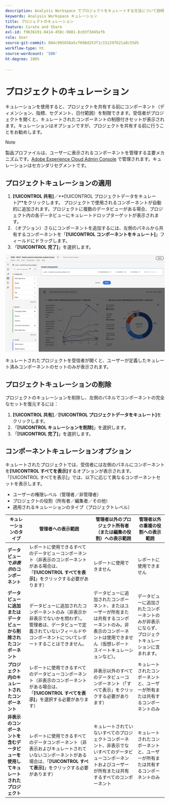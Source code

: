 ```yaml
---
description: Analysis Workspace でプロジェクトをキュレートする方法について説明します。キュレーションは、プロジェクトを共有する前に、コンポーネントへのアクセスを制限するためのものです。
keywords: Analysis Workspace キュレーション
title: プロジェクトのキュレーション
feature: Curate and Share
exl-id: f9636191-8414-458c-9881-8c03f3d45efb
role: User
source-git-commit: 084c995658a5cf698d253f1c15229f621a8c55d5
workflow-type: ht
source-wordcount: '500'
ht-degree: 100%

---
```


# プロジェクトのキュレーション

キュレーションを使用すると、プロジェクトを共有する前にコンポーネント（ディメンション、指標、セグメント、日付範囲）を制限できます。受信者がプロジェクトを開くと、キュレートされたコンポーネントの制限付きセットが表示されます。キュレーションはオプションですが、プロジェクトを共有する前に行うことをお勧めします。

>[!NOTE]
> 製品プロファイルは、ユーザーに表示されるコンポーネントを管理する主要メカニズムです。[Adobe Experience Cloud Admin Console](https://experienceleague.adobe.com/ja/docs/core-services/interface/administration/admin-tool-experience-cloud) で管理されます。キュレーションはセカンダリセグメントです。

## プロジェクトキュレーションの適用

1. **[!UICONTROL 共有]**／**[!UICONTROL プロジェクトデータをキュレート]**をクリックします。
プロジェクトで使用されるコンポーネントが自動的に追加されます。プロジェクトに複数のデータビューがある場合、プロジェクト内の各データビューにキュレートドロップターゲットが表示されます。
1. （オプション）さらにコンポーネントを追加するには、左側のパネルから共有するコンポーネントを「**[!UICONTROL コンポーネントをキュレート]**」フィールドにドラッグします。
1. 「**[!UICONTROL 完了]**」を選択します。

<!--
Curation can also be applied from the [!UICONTROL Share] menu by selecting **[!UICONTROL Curate and Share]**. This option automatically curates the project to the components in use in the project. You can add additional components following the steps above.
-->

![プロジェクトで使用されているコンポーネントを表示するコンポーネントをキュレートウィンドウ。](assets/curation-field.png)

キュレートされたプロジェクトを受信者が開くと、ユーザーが定義したキュレート済みコンポーネントのセットのみが表示されます。


## プロジェクトキュレーションの削除

プロジェクトのキュレーションを削除し、左側のパネルでコンポーネントの完全なセットを復元するには：

1. **[!UICONTROL 共有]**／**[!UICONTROL プロジェクトデータをキュレート]**&#x200B;をクリックします。
1. 「**[!UICONTROL キュレーションを削除]**」を選択します。
1. 「**[!UICONTROL 完了]**」を選択します。

## コンポーネントキュレーションオプション

キュレートされたプロジェクトでは、受信者には左側のパネルにコンポーネントを&#x200B;**[!UICONTROL すべてを表示]**&#x200B;するオプションが表示されます。「[!UICONTROL すべてを表示]」では、以下に応じて異なるコンポーネントセットを表示します。

* ユーザーの権限レベル（管理者／非管理者）
* プロジェクトの役割（所有者／編集者／その他）
* 適用されるキュレーションのタイプ（プロジェクトレベル）

| キュレーションのタイプ | 管理者への表示範囲 | 管理者以外のプロジェクト所有者（または編集の役割）への表示範囲 | 管理者以外の重複の役割への表示範囲 |
| --- | --- | --- | --- |
| **データビューで&#x200B;*非表示*のコンポーネント** | レポートに使用できるすべてのデータビューコンポーネント（非表示のコンポーネントがある場合は、「**[!UICONTROL すべてを表示]**」をクリックする必要があります） | レポートに使用できません | レポートに使用できません |
| **データビューに追加またはデータビューから削除されたコンポーネント** | データビューに追加されたコンポーネントのみ（非表示か非表示でないかを問わず）。 管理者は、データビューで定義されていないフィールドやコンポーネントについてレポートすることはできません。 | データビューに追加されたコンポーネント、またはユーザーが所有または共有するコンポーネントのみ。非表示のコンポーネントは使用できません（仮想レポートスイートキュレーションなど）。 | データビューに追加されたコンポーネントのみが非表示にならず、プロジェクトキュレーションに含まれます。 |
| **プロジェクト内のキュレートされたコンポーネント** | レポートに使用できるすべてのデータビューコンポーネント（非表示のコンポーネントがある場合は、「**[!UICONTROL すべてを表示]**」を選択する必要があります） | 非表示以外のすべてのデータビューコンポーネント（「すべて表示」をクリックする必要があります） | キュレートされたコンポーネントと、ユーザーが所有または共有するコンポーネントのみ |
| **非表示のコンポーネントを含むデータビューを使用してキュレートされたプロジェクト** | レポートに使用できるすべてのデータコンポーネント（非表示およびキュレートされていないコンポーネントがある場合は、「**[!UICONTROL すべて表示]**」をクリックする必要があります） | キュレートされていないすべてのプロジェクトコンポーネント、非表示でないすべてのデータビューコンポーネントおよびユーザーが所有または共有するすべてのコンポーネント | キュレートされたコンポーネントと、ユーザーが所有または共有するコンポーネントのみ |
